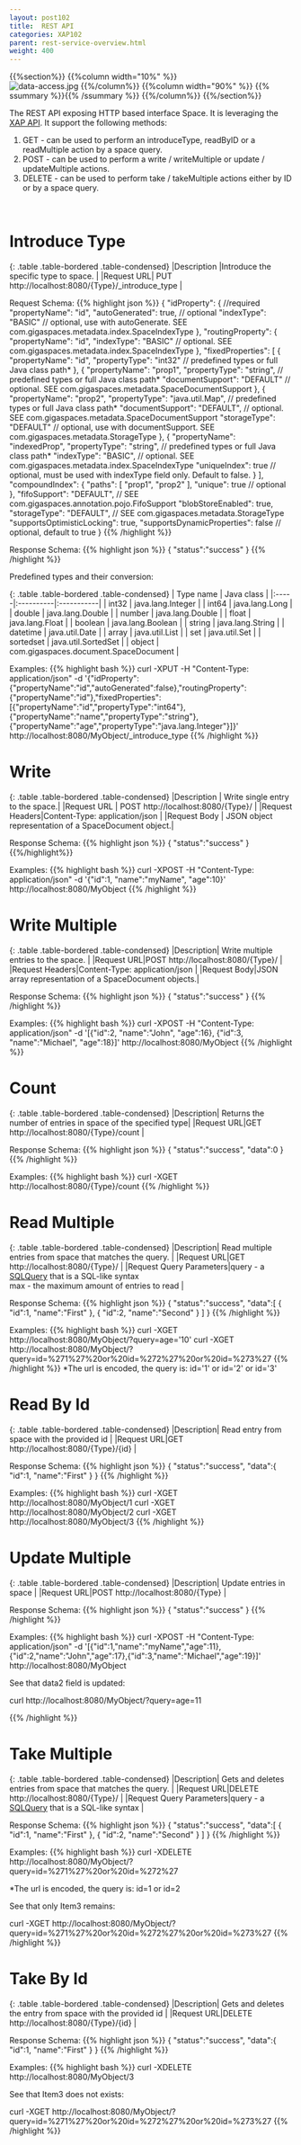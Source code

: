 ```yaml
---
layout: post102
title:  REST API
categories: XAP102
parent: rest-service-overview.html
weight: 400
---
```





{{%section%}}
{{%column width="10%" %}}
<br>
![data-access.jpg](/attachment_files/web-services.jpg)
{{%/column%}}
{{%column width="90%" %}}
{{% ssummary  %}}{{% /ssummary %}}
{{%/column%}}
{{%/section%}}


The REST API exposing HTTP based interface Space. It is leveraging the [XAP API](./the-gigaspace-interface.html). It support the following methods:

1. GET - can be used to perform an introduceType, readByID or a readMultiple action by a space query.
1. POST - can be used to perform a write / writeMultiple or update / updateMultiple actions.
1. DELETE - can be used to perform take / takeMultiple actions either by ID or by a space query.

<br/>


# Introduce Type



{: .table .table-bordered .table-condensed}
|Description |Introduce the specific type to space. |
|Request URL| PUT http://localhost:8080/{Type}/_introduce_type  |

Request Schema:
{{% highlight json %}}
{
  "idProperty": { //required
    "propertyName": "id",
    "autoGenerated": true, // optional
    "indexType": "BASIC" // optional, use with autoGenerate. SEE com.gigaspaces.metadata.index.SpaceIndexType
  },
  "routingProperty": {
    "propertyName": "id",
    "indexType": "BASIC" // optional. SEE com.gigaspaces.metadata.index.SpaceIndexType
  },
  "fixedProperties": [
    {
      "propertyName": "id",
      "propertyType": "int32" // predefined types or full Java class path*
    },
    {
      "propertyName": "prop1",
      "propertyType": "string", // predefined types or full Java class path*
      "documentSupport": "DEFAULT" // optional. SEE com.gigaspaces.metadata.SpaceDocumentSupport
    },
    {
      "propertyName": "prop2",
      "propertyType": "java.util.Map", // predefined types or full Java class path*
      "documentSupport": "DEFAULT", // optional. SEE com.gigaspaces.metadata.SpaceDocumentSupport
      "storageType": "DEFAULT" // optional, use with documentSupport. SEE com.gigaspaces.metadata.StorageType
    },
    {
      "propertyName": "indexedProp",
      "propertyType": "string", // predefined types or full Java class path*
      "indexType": "BASIC", // optional. SEE com.gigaspaces.metadata.index.SpaceIndexType
      "uniqueIndex": true // optional, must be used with indexType field only. Default to false.
    }
  ],
  "compoundIndex": {
    "paths": [
      "prop1",
      "prop2"
    ],
    "unique": true // optional
  },
  "fifoSupport": "DEFAULT", // SEE com.gigaspaces.annotation.pojo.FifoSupport
  "blobStoreEnabled": true,
  "storageType": "DEFAULT", // SEE com.gigaspaces.metadata.StorageType
  "supportsOptimisticLocking": true,
  "supportsDynamicProperties": false // optional, default to true
}
{{% /highlight %}}

Response Schema:
{{% highlight json %}}
{
   "status":"success"
}
{{% /highlight %}}


Predefined types and their conversion:

{: .table .table-bordered .table-condensed}
| Type name | Java class |
|:-----|:----------|:-----------|
| int32 | java.lang.Integer |
| int64 | java.lang.Long |
| double | java.lang.Double |
| number | java.lang.Double |
| float | java.lang.Float |
| boolean | java.lang.Boolean |
| string | java.lang.String |
| datetime | java.util.Date |
| array | java.util.List |
| set | java.util.Set |
| sortedset | java.util.SortedSet |
| object | com.gigaspaces.document.SpaceDocument |

Examples:
{{% highlight bash %}}
curl -XPUT -H "Content-Type: application/json" -d '{"idProperty":{"propertyName":"id","autoGenerated":false},"routingProperty":{"propertyName":"id"},"fixedProperties":[{"propertyName":"id","propertyType":"int64"},{"propertyName":"name","propertyType":"string"},{"propertyName":"age","propertyType":"java.lang.Integer"}]}' http://localhost:8080/MyObject/_introduce_type
{{% /highlight %}}


# Write


{: .table .table-bordered .table-condensed}
|Description | Write single entry to the space.|
|Request URL | POST http://localhost:8080/{Type}/ |
|Request Headers|Content-Type: application/json   |
|Request Body | JSON object representation of a SpaceDocument object.|

Response Schema:
{{% highlight json %}}
{
   "status":"success"
}
{{%/highlight%}}

Examples:
{{% highlight bash %}}
curl -XPOST -H "Content-Type: application/json" -d '{"id":1, "name":"myName", "age":10}' http://localhost:8080/MyObject
{{% /highlight %}}




# Write Multiple

{: .table .table-bordered .table-condensed}
|Description| Write multiple entries to the space. |
|Request URL|POST http://localhost:8080/{Type}/ |
|Request Headers|Content-Type: application/json |
|Request Body|JSON array representation of a SpaceDocument objects.|

Response Schema:
{{% highlight json %}}
{
   "status":"success"
}
{{% /highlight %}}


Examples:
{{% highlight bash %}}
curl -XPOST -H "Content-Type: application/json" -d '[{"id":2, "name":"John", "age":16},
{"id":3, "name":"Michael", "age":18}]' http://localhost:8080/MyObject
{{% /highlight %}}




# Count

{: .table .table-bordered .table-condensed}
|Description| Returns the number of entries in space of the specified type|
|Request URL|GET http://localhost:8080/{Type}/count  |

Response Schema:
{{% highlight json %}}
{
   "status":"success",
   "data":0
}
{{% /highlight %}}


Examples:
{{% highlight bash %}}
curl -XGET http://localhost:8080/{Type}/count
{{% /highlight %}}


# Read Multiple

{: .table .table-bordered .table-condensed}
|Description| Read multiple entries from space that matches the query. |
|Request URL|GET http://localhost:8080/{Type}/ |
|Request Query Parameters|query - a [SQLQuery](./query-sql.html) that is a SQL-like syntax <br>max - the maximum amount of entries to read |

Response Schema:
{{% highlight json %}}
{
   "status":"success",
   "data":[
      {
         "id":1,
         "name":"First"
      },
      {
         "id":2,
         "name":"Second"
      }
   ]
}
{{% /highlight %}}


Examples:
{{% highlight bash %}}
curl -XGET http://localhost:8080/MyObject/?query=age='10'
curl -XGET http://localhost:8080/MyObject/?query=id=%271%27%20or%20id=%272%27%20or%20id=%273%27
{{% /highlight %}}
*The url is encoded, the query is: id='1' or id='2' or id='3'




# Read By Id

{: .table .table-bordered .table-condensed}
|Description|  Read entry from space with the provided id  |
|Request URL|GET http://localhost:8080/{Type}/{id}  |

Response Schema:
{{% highlight json %}}
{
   "status":"success",
   "data":{
      "id":1,
      "name":"First"
   }
}
{{% /highlight %}}

Examples:
{{% highlight bash %}}
curl -XGET http://localhost:8080/MyObject/1
curl -XGET http://localhost:8080/MyObject/2
curl -XGET http://localhost:8080/MyObject/3
{{% /highlight %}}


# Update Multiple

{: .table .table-bordered .table-condensed}
|Description|  Update entries in space  |
|Request URL|POST http://localhost:8080/{Type}  |

Response Schema:
{{% highlight json %}}
{
   "status":"success"
}
{{% /highlight %}}


 Examples:
{{% highlight bash %}}
curl -XPOST -H "Content-Type: application/json" -d '[{"id":1,"name":"myName","age":11},{"id":2,"name":"John","age":17},{"id":3,"name":"Michael","age":19}]' http://localhost:8080/MyObject

See that data2 field is updated:

curl http://localhost:8080/MyObject/?query=age=11

{{% /highlight %}}



# Take Multiple

{: .table .table-bordered .table-condensed}
|Description| Gets and deletes entries from space that matches the query. |
|Request URL|DELETE http://localhost:8080/{Type}/  |
|Request Query Parameters|query - a [SQLQuery](./query-sql.html) that is a SQL-like syntax  |


Response Schema:
{{% highlight json %}}
{
   "status":"success",
   "data":[
        {
           "id":1,
           "name":"First"
        },
        {
           "id":2,
           "name":"Second"
        }
     ]
}
{{% /highlight %}}


Examples:
{{% highlight bash %}}
curl -XDELETE http://localhost:8080/MyObject/?query=id=%271%27%20or%20id=%272%27

*The url is encoded, the query is: id=1 or id=2

See that only Item3 remains:

curl -XGET http://localhost:8080/MyObject/?query=id=%271%27%20or%20id=%272%27%20or%20id=%273%27
{{% /highlight %}}


# Take By Id

{: .table .table-bordered .table-condensed}
|Description|  Gets and deletes the entry from space with the provided id |
|Request URL|DELETE http://localhost:8080/{Type}/{id}   |

Response Schema:
{{% highlight json %}}
{
   "status":"success",
   "data":{
         "id":1,
         "name":"First"
      }
}
{{% /highlight %}}


Examples:
{{% highlight bash %}}
curl -XDELETE http://localhost:8080/MyObject/3

See that Item3 does not exists:

curl -XGET http://localhost:8080/MyObject/?query=id=%271%27%20or%20id=%272%27%20or%20id=%273%27
{{% /highlight %}}
